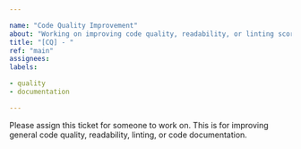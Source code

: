 ```yaml
---

name: "Code Quality Improvement"
about: "Working on improving code quality, readability, or linting score"
title: "[CQ] - "
ref: "main"
assignees:
labels:

- quality
- documentation

---
```


Please assign this ticket for someone to work on.
This is for improving general code quality, readability, linting, or code documentation.